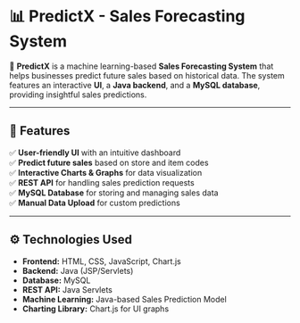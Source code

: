 # 📊 PredictX - Sales Forecasting System

🚀 **PredictX** is a machine learning-based **Sales Forecasting System** that helps businesses predict future sales based on historical data. The system features an interactive **UI**, a **Java backend**, and a **MySQL database**, providing insightful sales predictions.

---

## 🌟 Features
✅ **User-friendly UI** with an intuitive dashboard  
✅ **Predict future sales** based on store and item codes  
✅ **Interactive Charts & Graphs** for data visualization  
✅ **REST API** for handling sales prediction requests  
✅ **MySQL Database** for storing and managing sales data  
✅ **Manual Data Upload** for custom predictions  

---

## ⚙️ Technologies Used
- **Frontend:** HTML, CSS, JavaScript, Chart.js  
- **Backend:** Java (JSP/Servlets)  
- **Database:** MySQL  
- **REST API:** Java Servlets  
- **Machine Learning:** Java-based Sales Prediction Model  
- **Charting Library:** Chart.js for UI graphs  
